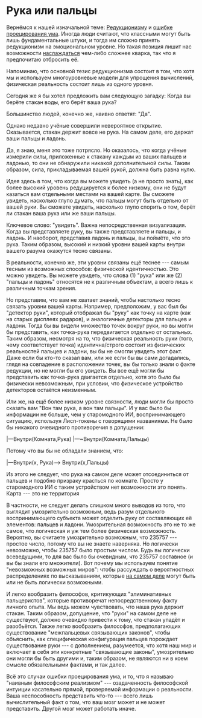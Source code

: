 # Рука или пальцы
Вернёмся к нашей изначальной теме: [Редукционизму](/w/Редукционизм) и [ошибке проецирования ума](/w/Ошибка_проецирования_ума). Иногда люди считают, что классными могут быть лишь фундаментальные штуки, и тогда им сложно принять редукционизм на эмоциональном уровне. Но такая позиция лишит нас возможности [наслаждаться](https://www.lesswrong.com/rationality/joy-in-the-merely-real) чем-либо сложнее кварка, так что я предпочитаю отбросить её.

Напоминаю, что основной тезис редукционизма состоит в том, что хотя мы и используем многоуровневые модели для упрощения вычислений, физическая реальность состоит лишь из одного уровня. 

Сегодня же я бы хотел предложить вам следующую загадку: Когда вы берёте стакан воды, его берёт ваша рука?

Большинство людей, конечно же, наивно ответят: "Да".

Однако недавно учёные совершили невероятное открытие. Оказывается, стакан держит вовсе не рука. На самом деле, его держат ваши пальцы и ладонь.

Да, я знаю, меня это тоже потрясло. Но оказалось, что когда учёные измерили силы, приложенные к стакану каждым из ваших пальцев и ладонью, то они не обнаружили никакой дополнительной силы. Таким образом, сила, прикладываемая вашей рукой, должна быть равна нулю.

Идея здесь в том, что когда вы можете увидеть (а не просто знать), как более высокий уровень  редуцируется к более низкому, они не будут казаться вам отдельными местами на вашей карте. Вы сможете увидеть, насколько глупо думать, что пальцы могут быть отдельно от вашей руки. Вы сможете увидеть, насколько глупо спорить о том, берёт ли стакан ваша рука или же ваши пальцы.

Ключевое слово: "увидеть". Важна непосредственная визуализация. Когда вы представляете руку, вы также представляете и пальцы, и ладонь. И наоборот, представив ладонь и пальцы, вы поймёте, что это рука. Таким образом, высокий и низкий уровни вашей карты внутри вашего разума окажутся тесно связаны.

В реальности, конечно же, эти уровни связаны ещё теснее --- самым тесным из возможных способов: физической идентичностью. Это можно увидеть. Вы можете увидеть, что слова (1) "рука" или же (2) "пальцы и ладонь" относятся не к различным объектам, а всего лишь к различным точкам зрения.

Но представим, что вам не хватает знаний, чтобы настолько тесно связать уровни вашей карты. Например, предположим, у вас был бы "детектор руки", который отображал бы "руку" как точку на карте (как на старых дисплеях радаров), и аналогичные детекторы для пальцев и ладони. Тогда бы вы видели множество точек вокруг руки, но вы могли бы представить, как точка-рука передвигается отдельно от остальных. Таким образом, несмотря на то, что физическая реальность руки (того, чему соответствует точка) идентична/строго состоит из физических реальностей пальцев и ладони, вы бы не смогли увидеть этот факт. Даже если бы кто-то сказал вам, или же если бы вы сами догадались, глядя на совпадение в расположении точек, вы бы только знали о факте редукции, но не могли бы его увидеть. Вы все ещё могли бы представить как точка-рука двигается отдельно, хотя это было бы физически невозможным, при условии, что физическое устройство детекторов остаётся неизменным. 

Или же, на ещё более низком уровне связности, люди могли бы просто сказать вам "Вон там рука, а вон там пальцы". И у вас было бы информации не больше, чем у старомодного ИИ, воспринимающего ситуацию, используя Лисп-токены с говорящими названиями. Не было бы никакого очевидного противоречия в допущении:

  |—Внутри(Комната,Рука)
  |—~Внутри(Комната,Пальцы)

Потому что вы бы не обладали знанием, что:

  |—Внутри(x, Рука)—> Внутри(x,Пальцы)

Из этого не следует, что рука на самом деле может отсоединиться от пальцев и подобно призраку красться по комнате. Просто у старомодного ИИ с таким устройством нет возможности это понять. Карта --- это не территория

В частности, не следует делать слишком много выводов из того, что выглядит умозрительно возможным, ведь разум отдельного воспринимающего субъекта может отделить руку от составляющих её элементов: пальцев и ладони. Умозрительная возможность это не то же самое, что логическая и уж тем более физическая возможность. Вероятно, вы считаете умозрительно возможным, что 235757 --- простое число, потому что вы не знаете наверняка. Но логически невозможно, чтобы 235757 было простым числом. Будь вы логически всеведущими, то для вас было бы очевидным, что 235757 составное (и вы бы знали его множители). Вот почему мы используем понятие "невозможных возможных миров": чтобы рассуждать о вероятностных распределениях по высказываниям, которые [на самом деле](/w/Качественное_замешательство) могут быть или не быть логически возможными.

И легко вообразить философов, критикующих "элиминативных пальцеристов", которые противоречат непосредственному факту личного опыта. Мы ведь можем чувствовать, что наша рука держит стакан. Таким образом, допущение, что "руки" на самом деле не существуют, должно очевидно привести к тому, что стакан упадёт и разобьётся. Также легко вообразить философов, предполагающих существование "межпальцевых связывающих законов", чтобы объяснить, как специфическая конфигурация пальцев порождает существование руки --- с дополнением, разумеется, что хотя наш мир и включает в себя эти конкретные "связывающие законы", умозрительно они могли бы быть другими и, таким образом, не являются ни в коем смысле обязательными фактами, и так далее.

Всё это случаи ошибки проецирования ума, и то, что я называю "наивным философским реализмом" --- озадаченность философской интуиции касательно прямой, проверяемой информации о реальности. Ваша неспособность представить что-то --- всего лишь вычислительный факт о том, что ваш мозг может и не может представить. Другой мозг может работать иначе.